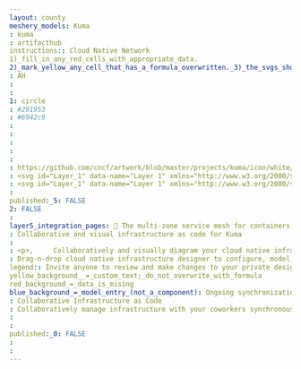 ```yaml
---
layout: county 
meshery_models: Kuma
: kuma
: artifacthub
instructions:: Cloud Native Network
1)_fill_in_any_red_cells_with_appropriate_data.
2)_mark_yellow_any_cell_that_has_a_formula_overwritten._3)_the_svgs_shouldn't_have_xml_header_they_are_added_programmatically_through_workflows: Service Mesh
: AH
: 
: 
1: circle
: #291953
: #6942c9
: 
: 
: 
: 
: 
: https://github.com/cncf/artwork/blob/master/projects/kuma/icon/white/kuma-icon-white.svg
: <svg id="Layer_1" data-name="Layer 1" xmlns="http://www.w3.org/2000/svg" viewBox="0 0 1173.18 1173.18"><defs><style>.cls-1{fill:#291953;}.cls-2{fill:none;}</style></defs><g id="Layer_2" data-name="Layer 2"><g id="Layer_1-2" data-name="Layer 1-2"><path class="cls-1" d="M887.62,422.54a6.21,6.21,0,0,1,1-5.9c24.85-31.37,47.4-67.46,47.4-95.14C936,260,900.91,210,824.51,210c-37.85,0-65.61,12.3-83.86,32.11a6.39,6.39,0,0,1-6.68,1.8,570.26,570.26,0,0,0-89.24-21.12,6.24,6.24,0,0,0-7,5.35,6.14,6.14,0,0,0,.16,2.45c6.31,23.66,44.2,174,74.71,288.44,18.45,69.26-29.36,137.3-101,137.09H567.19c-72.42,0-116.38-68.28-99.69-136.35,28.17-115,66.76-264.17,73-288.77a6.19,6.19,0,0,0-4.37-7.59,6,6,0,0,0-2.39-.16,486.69,486.69,0,0,0-103.38,23.66,6.37,6.37,0,0,1-7-1.93c-18.24-21.45-46.7-34.86-86.11-34.86-76.4,0-111.5,49.91-111.5,111.5,0,32.28,30.67,76,59.87,110.31a6.36,6.36,0,0,1,1.15,6.07l-49.7,144.35a1.14,1.14,0,0,0,0,.45c-1.31,5-20.51,90.22,125.32,225.79C406,849.23,558,995.66,585.35,1021.83a6.16,6.16,0,0,0,8.49,0c28.09-26.13,185.77-172.48,229.65-213.24,157.55-146.93,120-226.24,120-226.24Z"/><path class="cls-1" d="M619.23,560.53H559.85a17.8,17.8,0,0,1-17.8-17.79v-.09l-7.38-73.11a17.8,17.8,0,0,1,17.8-17.8h73.85a17.8,17.8,0,0,1,17.84,17.76v0l-7.09,73.11a17.8,17.8,0,0,1-17.72,17.88Z"/><rect class="cls-2" width="1173.18" height="1173.18"/></g></g></svg>
: <svg id="Layer_1" data-name="Layer 1" xmlns="http://www.w3.org/2000/svg" viewBox="0 0 1173.18 1173.18"><defs><style>.cls-1{fill:#fff;}.cls-2{fill:none;}</style></defs><g id="Layer_2" data-name="Layer 2"><g id="Layer_1-2" data-name="Layer 1-2"><path class="cls-1" d="M887.62,422.54a6.21,6.21,0,0,1,1-5.9c24.85-31.37,47.4-67.46,47.4-95.14C936,260,900.91,210,824.51,210c-37.85,0-65.61,12.3-83.86,32.11a6.39,6.39,0,0,1-6.68,1.8,570.26,570.26,0,0,0-89.24-21.12,6.24,6.24,0,0,0-7,5.35,6.14,6.14,0,0,0,.16,2.45c6.31,23.66,44.2,174,74.71,288.44,18.45,69.26-29.36,137.3-101,137.09H567.19c-72.42,0-116.38-68.28-99.69-136.35,28.17-115,66.76-264.17,73-288.77a6.19,6.19,0,0,0-4.37-7.59,6,6,0,0,0-2.39-.16,486.69,486.69,0,0,0-103.38,23.66,6.37,6.37,0,0,1-7-1.93c-18.24-21.45-46.7-34.86-86.11-34.86-76.4,0-111.5,49.91-111.5,111.5,0,32.28,30.67,76,59.87,110.31a6.36,6.36,0,0,1,1.15,6.07l-49.7,144.35a1.14,1.14,0,0,0,0,.45c-1.31,5-20.51,90.22,125.32,225.79C406,849.23,558,995.66,585.35,1021.83a6.16,6.16,0,0,0,8.49,0c28.09-26.13,185.77-172.48,229.65-213.24,157.55-146.93,120-226.24,120-226.24Z"/><path class="cls-1" d="M619.23,560.53H559.85a17.8,17.8,0,0,1-17.8-17.79v-.09l-7.38-73.11a17.8,17.8,0,0,1,17.8-17.8h73.85a17.8,17.8,0,0,1,17.84,17.76v0l-7.09,73.11a17.8,17.8,0,0,1-17.72,17.88Z"/><rect class="cls-2" width="1173.18" height="1173.18"/></g></g></svg>, 
: 
published:_5: FALSE
2: FALSE
: 
layer5_integration_pages: 🐻 The multi-zone service mesh for containers, Kubernetes and VMs. Built with Envoy. CNCF Sandbox Project.
: Collaborative and visual infrastructure as code for Kuma
: 
: <p>,     Collaboratively and visually diagram your cloud native infrastructure with GitOps-style pipeline integration. Design, test, and manage configuration your Kubernetes-based, containerized applications as a visual topology., </p>, <p>,     Looking for best practice cloud native design and deployment best practices? Choose from thousands of pre-built components in MeshMap. Choose from hundreds of ready-made design patterns by importing templates from Meshery Catalog or use our low code designer, MeshMap, to create and deploy your own cloud native infrastructure designs., </p>
: Drag-n-drop cloud native infrastructure designer to configure, model, and deploy your workloads.
legend:: Invite anyone to review and make changes to your private designs.
yellow_background__=_custom_text;_do_not_overwrite_with_formula
red_background_=_data_is_mising
blue_background_=_model_entry_(not_a_component): Ongoing synchronization of Kubernetes configuration and changes across any number of clusters.
: Collaborative Infrastructure as Code
: Collaboratively manage infrastructure with your coworkers synchronously sharing the same designs.
: 
: 
published:_0: FALSE
: 
: 
---
```


